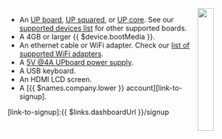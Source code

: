 <img style="float: right;padding-left: 10px;" src="/img/up-board/up-board.png" width="25%">

* An [UP board][up-board], [UP squared][up2], or [UP core][upcore]. See our [supported devices list][supportedDevicesList] for other supported boards.
* A 4GB or larger {{ $device.bootMedia }}.
* An ethernet cable or WiFi adapter. Check our [list of supported WiFi adapters][wifiAdapters].
* A [5V @4A UPboard power supply][psu].
* A USB keyboard.
* An HDMI LCD screen.
* A [{{ $names.company.lower }} account][link-to-signup].

[up-board]:https://www.up-board.org/
[up2]:https://www.up-board.org/upsquared/specifications
[upcore]:https://www.up-board.org/upcore/specifications
[psu]:https://up-shop.org/up-peripherals/65-dc-power-adapter-for-up-board-eu-plug.html
[wifiAdapters]:/hardware/wifi-dongles/
[supportedDevicesList]:/hardware/devices/

[link-to-signup]:{{ $links.dashboardUrl }}/signup
